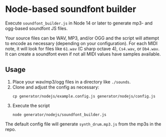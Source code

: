 # Node-based soundfont builder

Execute `soundfont_builder.js` in Node 14 or later to generate mp3- and ogg-based soundfont JS files.

Your source files can be WAV, MP3, and/or OGG and the script will attempt 
to encode as necessary (depending on your configuration). For each MIDI note, it 
will look for files like `61.wav` (C sharp octave 4), `Cs4.wav`, or `Db4.wav`. It can 
create a soundfont even if not all MIDI values have samples available.

## Usage

1. Place your wav/mp3/ogg files in a directory like `./sounds`.
2. Clone and adjust the config as necessary:
   ```
   cp generator/nodejs/example.config.js generator/nodejs/config.js
   ```
3. Execute the script
   ```
   node generator/nodejs/soundfont_builder.js
   ```

The default config file will generate `synth_drum.mp3.js` from the mp3s in the repo.

